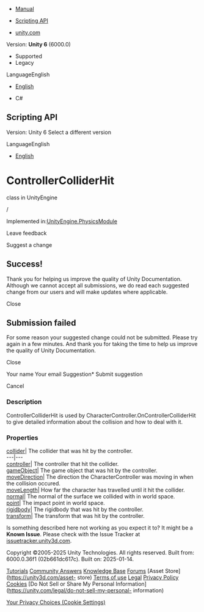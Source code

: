 [ ]()

  * [Manual](../Manual/index.html)
  * [Scripting API](../ScriptReference/index.html)

  * [unity.com](https://unity.com/)

Version: **Unity 6** (6000.0)

  * Supported
  * Legacy

LanguageEnglish

  * [English]()

  * C#

[ ](https://docs.unity3d.com)

## Scripting API

Version: Unity 6 Select a different version

LanguageEnglish

  * [English]()

# ControllerColliderHit

class in UnityEngine

/

Implemented in:[UnityEngine.PhysicsModule](UnityEngine.PhysicsModule.html)

Leave feedback

Suggest a change

## Success!

Thank you for helping us improve the quality of Unity Documentation. Although
we cannot accept all submissions, we do read each suggested change from our
users and will make updates where applicable.

Close

## Submission failed

For some reason your suggested change could not be submitted. Please <a>try
again</a> in a few minutes. And thank you for taking the time to help us
improve the quality of Unity Documentation.

Close

Your name Your email Suggestion* Submit suggestion

Cancel

[ ]()

### Description

ControllerColliderHit is used by CharacterController.OnControllerColliderHit
to give detailed information about the collision and how to deal with it.

### Properties

[collider](ControllerColliderHit-collider.html)| The collider that was hit by
the controller.  
---|---  
[controller](ControllerColliderHit-controller.html)| The controller that hit
the collider.  
[gameObject](ControllerColliderHit-gameObject.html)| The game object that was
hit by the controller.  
[moveDirection](ControllerColliderHit-moveDirection.html)| The direction the
CharacterController was moving in when the collision occured.  
[moveLength](ControllerColliderHit-moveLength.html)| How far the character has
travelled until it hit the collider.  
[normal](ControllerColliderHit-normal.html)| The normal of the surface we
collided with in world space.  
[point](ControllerColliderHit-point.html)| The impact point in world space.  
[rigidbody](ControllerColliderHit-rigidbody.html)| The rigidbody that was hit
by the controller.  
[transform](ControllerColliderHit-transform.html)| The transform that was hit
by the controller.  
  
Is something described here not working as you expect it to? It might be a
**Known Issue**. Please check with the Issue Tracker at
[issuetracker.unity3d.com](https://issuetracker.unity3d.com).

Copyright ©2005-2025 Unity Technologies. All rights reserved. Built from:
6000.0.36f1 (02b661dc617c). Built on: 2025-01-14.

[Tutorials](https://unity3d.com/learn) [Community
Answers](https://answers.unity3d.com) [Knowledge
Base](https://support.unity3d.com/hc/en-us)
[Forums](https://forum.unity3d.com) [Asset Store](https://unity3d.com/asset-
store) [Terms of use](https://docs.unity3d.com/Manual/TermsOfUse.html)
[Legal](https://unity.com/legal) [Privacy
Policy](https://unity.com/legal/privacy-policy)
[Cookies](https://unity.com/legal/cookie-policy) [Do Not Sell or Share My
Personal Information](https://unity.com/legal/do-not-sell-my-personal-
information)

[Your Privacy Choices (Cookie Settings)](javascript:void\(0\);)

